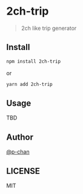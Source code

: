 # 2ch-trip

> 2ch like trip generator

## Install

```sh
npm install 2ch-trip
```

or

```sh
yarn add 2ch-trip
```

## Usage

TBD

## Author

[@p-chan](https://github.com/p-chan)

## LICENSE

MIT

